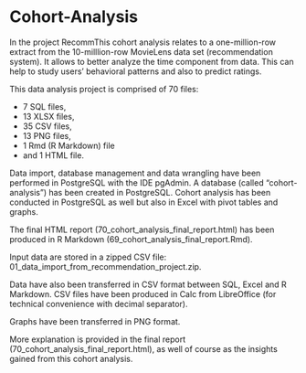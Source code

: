 # Cohort-Analysis

In the project RecommThis cohort analysis relates to a one-million-row extract 
from the 10-milllion-row MovieLens data set (recommendation system). 
It allows to better analyze the time component from data. 
This can help to study users’ behavioral patterns 
and also to predict ratings.  

This data analysis project is comprised of 70 files:
-	7 SQL files,
-	13 XLSX files,
-	35 CSV files,
-	13 PNG files, 
-	1 Rmd (R Markdown) file 
-	and 1 HTML file. 

Data import, database management and data wrangling 
have been performed in PostgreSQL with the IDE pgAdmin. 
A database (called “cohort-analysis”) has been created in PostgreSQL. 
Cohort analysis has been conducted in PostgreSQL as well 
but also in Excel with pivot tables and graphs. 

The final HTML report (70_cohort_analysis_final_report.html) 
has been produced in R Markdown (69_cohort_analysis_final_report.Rmd). 

Input data are stored in a zipped CSV file:  
01_data_import_from_recommendation_project.zip. 

Data have also been transferred in CSV format between SQL, Excel and R Markdown. 
CSV files have been produced in Calc from LibreOffice 
(for technical convenience with decimal separator). 

Graphs have been transferred in PNG format. 

More explanation is provided in the final report 
(70_cohort_analysis_final_report.html), 
as well of course as the insights gained from this cohort analysis. 






